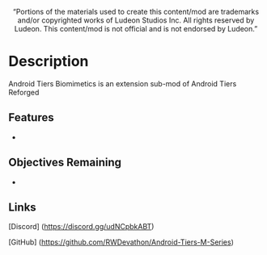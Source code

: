 <p align="center">
	“Portions of the materials used to create this content/mod are trademarks and/or copyrighted works of Ludeon Studios Inc. All rights reserved by Ludeon. This content/mod is not official and is not endorsed by Ludeon.”
</p>

# Description
Android Tiers Biomimetics is an extension sub-mod of Android Tiers Reforged

## Features
*

## Objectives Remaining
*

## Links
[Discord] (https://discord.gg/udNCpbkABT)

[GitHub] (https://github.com/RWDevathon/Android-Tiers-M-Series)

